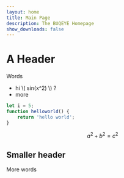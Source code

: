 ```yaml
---
layout: home
title: Main Page
description: The BUQEYE Homepage
show_downloads: false
---
```


# A Header

Words
* hi \\( sin(x^2) \\) ?
* more

```javascript
let i = 5;
function helloworld() {
    return 'hello world';
}
```


$$a^2 + b^2 = c^2$$

## Smaller header

More words
